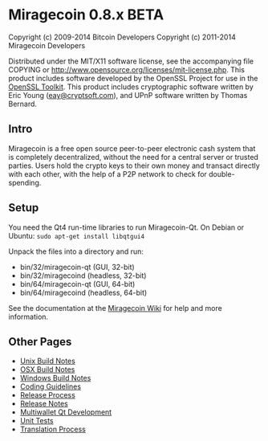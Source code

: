 Miragecoin 0.8.x BETA
====================

Copyright (c) 2009-2014 Bitcoin Developers
Copyright (c) 2011-2014 Miragecoin Developers

Distributed under the MIT/X11 software license, see the accompanying
file COPYING or http://www.opensource.org/licenses/mit-license.php.
This product includes software developed by the OpenSSL Project for use in the [OpenSSL Toolkit](http://www.openssl.org/). This product includes
cryptographic software written by Eric Young ([eay@cryptsoft.com](mailto:eay@cryptsoft.com)), and UPnP software written by Thomas Bernard.


Intro
---------------------
Miragecoin is a free open source peer-to-peer electronic cash system that is
completely decentralized, without the need for a central server or trusted
parties.  Users hold the crypto keys to their own money and transact directly
with each other, with the help of a P2P network to check for double-spending.


Setup
---------------------
You need the Qt4 run-time libraries to run Miragecoin-Qt. On Debian or Ubuntu:
	`sudo apt-get install libqtgui4`

Unpack the files into a directory and run:

- bin/32/miragecoin-qt (GUI, 32-bit)
- bin/32/miragecoind (headless, 32-bit)
- bin/64/miragecoin-qt (GUI, 64-bit)
- bin/64/miragecoind (headless, 64-bit)

See the documentation at the [Miragecoin Wiki](http://miragecoin.info)
for help and more information.


Other Pages
---------------------
- [Unix Build Notes](build-unix.md)
- [OSX Build Notes](build-osx.md)
- [Windows Build Notes](build-msw.md)
- [Coding Guidelines](coding.md)
- [Release Process](release-process.md)
- [Release Notes](release-notes.md)
- [Multiwallet Qt Development](multiwallet-qt.md)
- [Unit Tests](unit-tests.md)
- [Translation Process](translation_process.md)
